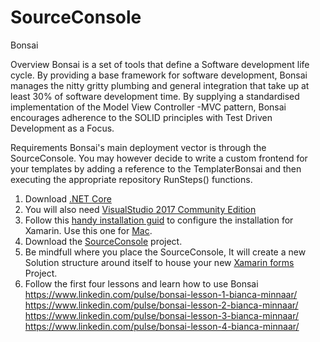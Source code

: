 # SourceConsole
Bonsai

Overview
Bonsai is a set of tools that define a Software development life cycle.
By providing a base framework for software development, Bonsai manages the nitty gritty plumbing and general integration that take up at least 30% of software development time.
By supplying a standardised implementation of the Model View Controller -MVC pattern, Bonsai encourages adherence to the SOLID principles with Test Driven Development as a Focus. 

Requirements
Bonsai's main deployment vector is through the SourceConsole.
You may however decide to write a custom frontend for your templates by adding a reference to the TemplaterBonsai and then executing the appropriate repository RunSteps() functions.

1. Download [.NET Core](https://www.microsoft.com/net/download)
2. You will also need [VisualStudio 2017 Community Edition](https://www.visualstudio.com/downloads/)
3. Follow this [handy installation guid](https://docs.microsoft.com/en-us/xamarin/cross-platform/get-started/installation/windows) to configure the installation for Xamarin. Use this one for [Mac](https://docs.microsoft.com/en-us/visualstudio/mac/installation).
4. Download the [SourceConsole](https://github.com/BiancaMinnaar/SourceConsole) project.
5. Be mindfull where you place the SourceConsole, It will create a new Solution structure around itself to house your new [Xamarin forms](https://www.visualstudio.com/xamarin/) Project.
6. Follow the first four lessons and learn how to use Bonsai
            https://www.linkedin.com/pulse/bonsai-lesson-1-bianca-minnaar/
            https://www.linkedin.com/pulse/bonsai-lesson-2-bianca-minnaar/
            https://www.linkedin.com/pulse/bonsai-lesson-3-bianca-minnaar/
            https://www.linkedin.com/pulse/bonsai-lesson-4-bianca-minnaar/